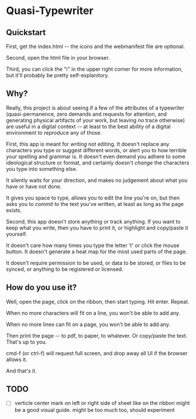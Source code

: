 Quasi-Typewriter
================

Quickstart
----------

First, get the index.html -- the icons and the webmanifest file are optional.

Second, open the html file in your browser.

Third, you can click the "i" in the upper right corner for more information, but
it'll probably be pretty self-explanitory.


Why?
----

Really, this project is about seeing if a few of the attributes of a typewriter
(quasi-permanence, zero demands and requests for attention, and generating
physical artifacts of your work, but leaving no trace otherwise) are useful in
a digital context -- at least to the best ability of a digital environment to
reproduce any of those.

First, this app is meant for *writing* not editing. It doesn't replace any
characters you type or suggest different words, or alert you to how
terrible your spelling and grammar is. It doesn't even demand you adhere to some
ideological structure or format, and certainly doesn't *change* the characters
you type into something else.

It silently waits for your direction, and makes no judgement about what you
have or have not done.

It gives you space to type, allows you to edit the line you're on, but
then asks you to *commit* to the text you've written, at least as long as the
page exists.

Second, this app doesn't store anything or track anything. If you want to keep
what you write, then you have to print it, or highlight and copy/paste it
yourself.

It doesn't care how many times you type the letter 't' or click the mouse
button. It doesn't generate a heat map for the most used parts of the page.

It doesn't require permission to be used, or data to be stored, or files to
be synced, or anything to be registered or licensed.


How do you use it?
------------------

Well, open the page, click on the ribbon, then start typing. Hit enter. Repeat.

When no more characters will fit on a line, you won't be able to add any.

When no more lines can fit on a page, you won't be able to add any.

Then print the page -- to pdf, to paper, to whatever. Or copy/paste the text.
That's up to you.

cmd-f (or ctrl-f) will request full screen, and drop away all UI if the browser
allows it.

And that's it.


TODO
----

- [ ] verticle center mark on left or right side of sheet like on the
      ribbon might be a good visual guide. might be too much too, should experiment
